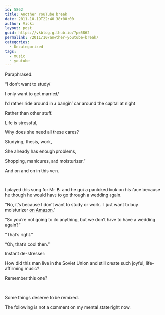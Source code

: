 ```yaml
---
id: 5862
title: Another YouTube break
date: 2011-10-19T22:40:38+00:00
author: Vicki
layout: post
guid: https://vkblog.github.io/?p=5862
permalink: /2011/10/another-youtube-break/
categories:
  - Uncategorized
tags:
  - music
  - youtube
---
```

Paraphrased:

&#8220;I don&#8217;t want to study/
  
I only want to get married/
  
I&#8217;d rather ride around in a bangin&#8217; car around the capital at night
  
Rather than other stuff.

Life is stressful,
  
Why does she need all these cares?
  
Studying, thesis, work,
  
She already has enough problems,
  
Shopping, manicures, and moisturizer.&#8221;

And on and on in this vein.

&nbsp;

I played this song for Mr. B  and he got a panicked look on his face because he though he would have to go through a wedding again.

&#8220;No, it&#8217;s because I don&#8217;t want to study or work.  I just want to buy moisturizer <a href="https://vkblog.github.io/2011/07/12/this-post-about-how-i-guilt-buy-febreeze-on-amazon-is-going-to-be-a-goldmine-for-marketers/" target="_blank">on Amazon</a>.&#8221;
  
&#8220;So you&#8217;re not going to do anything, but we don&#8217;t have to have a wedding again?&#8221;
  
&#8220;That&#8217;s right.&#8221;
  
&#8220;Oh, that&#8217;s cool then.&#8221;

Instant de-stresser:



How did this man live in the Soviet Union and still create such joyful, life-affirming music?



Remember this one?



&nbsp;

Some things deserve to be remixed.



The following is not a comment on my mental state right now.